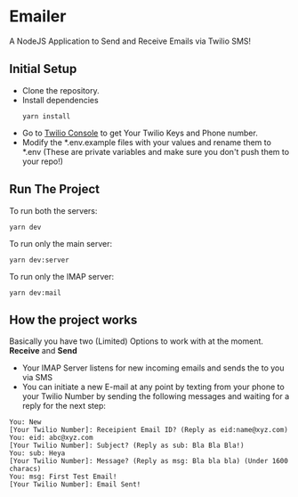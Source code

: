 # Emailer
A NodeJS Application to Send and Receive Emails via Twilio SMS!

## Initial Setup
- Clone the repository.
- Install dependencies 
  ```
  yarn install
  ```
- Go to [Twilio Console](https://www.twilio.com/console) to get Your Twilio Keys and Phone number.
- Modify the *.env.example files with your values and rename them to *.env (These are private variables and make sure you don't push them to your repo!)

## Run The Project
To run both the servers:
```
yarn dev
```
To run only the main server:
```
yarn dev:server
```
To run only the IMAP server:
```
yarn dev:mail
```
## How the project works
Basically you have two (Limited) Options to work with at the moment. **Receive** and **Send**
- Your IMAP Server listens for new incoming emails and sends the to you via SMS
- You can initiate a new E-mail at any point by texting from your phone to your Twilio Number by sending the following messages and waiting for a reply for the next step:
```
You: New
[Your Twilio Number]: Receipient Email ID? (Reply as eid:name@xyz.com)
You: eid: abc@xyz.com 
[Your Twilio Number]: Subject? (Reply as sub: Bla Bla Bla!)
You: sub: Heya
[Your Twilio Number]: Message? (Reply as msg: Bla bla bla) (Under 1600 characs)
You: msg: First Test Email!
[Your Twilio Number]: Email Sent!
```
